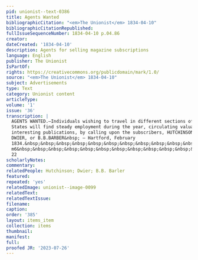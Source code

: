 ```yaml
---
pid: unionist--text-0386
title: Agents Wanted
bibliographicCitation: "<em>The Unionist</em> 1834-04-10"
bibliographicCitationRepublished: 
fullIssueSequenceNumber: 1834-04-10 p.04.86
creator: 
dateCreated: '1834-04-10'
description: Agents for selling magazine subscriptions
language: English
publisher: The Unionist
IsPartOf: 
rights: https://creativecommons.org/publicdomain/mark/1.0/
source: "<em>The Unionist</em> 1834-04-10"
subject: Advertisements
type: Text
category: Unionist content
articleType: 
volume: '1'
issue: '36'
transcription: |
  AGENTS WANTED.—Individuals wishing to travel in different sections of the United
  States will find steady employment during the year, circulating valuable and
  interesting publications, by calling upon the subscribers, HUTCHINSON &amp;
  DWIER, or B.B.BARBER&nbsp; – Hartford, February
  1834.&nbsp;&nbsp;&nbsp;&nbsp;&nbsp;&nbsp;&nbsp;&nbsp;&nbsp;&nbsp;&nbsp;&nbsp;&nbsp;&nbsp;&nbsp;&nbsp;&nbsp;&nbsp;&nbsp;&nbsp;&nbsp;&nbsp;&nbsp;&nbsp;&nbsp;&nbsp;
  m6&nbsp;&nbsp;&nbsp;&nbsp;&nbsp;&nbsp;&nbsp;&nbsp;&nbsp;&nbsp;&nbsp;&nbsp;&nbsp;&nbsp;&nbsp;&nbsp;&nbsp;&nbsp;
  22
scholarlyNotes: 
commentary: 
relatedPeople: Hutchinson; Dwier; B.B. Barler
featured: 
repeated: 'yes'
relatedImage: unionist--image-0099
relatedText: 
relatedTextIssue: 
filename: 
caption: 
order: '385'
layout: items_item
collection: items
thumbnail: 
manifest: 
full: 
proofed JR: '2023-07-26'
---
```

